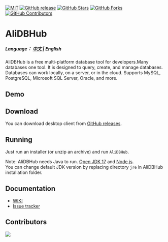 [![MIT](https://img.shields.io/badge/license-MIT-blue.svg)](https://github.com/alibaba/ali-dbhub/blob/main/LICENSE)
[![GitHub release](https://img.shields.io/github/release/alibaba/ali-dbhub)](https://github.com/alibaba/ali-dbhub/releases)
[![GitHub Stars](https://img.shields.io/github/stars/alibaba/ali-dbhub)](https://github.com/alibaba/ali-dbhub/stargazers)
[![GitHub Forks](https://img.shields.io/github/forks/alibaba/ali-dbhub)](https://github.com/alibaba/ali-dbhub/fork)
[![GitHub Contributors](https://img.shields.io/github/contributors/alibaba/ali-dbhub)](https://github.com/alibaba/ali-dbhub/graphs/contributors)
# AliDBHub
##### Language： [中文](README.md) | English

AliDBHub is a free multi-platform database tool for developers.Many databases one tool. It is designed to query, create, and manage databases. Databases can work locally, on a server, or in the cloud. Supports MySQL, PostgreSQL, Microsoft SQL Server, Oracle, and more. 

## Demo



## Download

You can download desktop client from <a href="https://github.com/alibaba/ali-dbhub/releases">GitHub releases</a>.  

## Running

Just run an installer (or unzip an archive) and run `AliDBHub`.

Note: AliDBHub needs Java to run. <a href="https://adoptopenjdk.net/" target="_blank">Open JDK 17</a> and <a href="https://nodejs.org/" target="_blank">Node.js</a>.  
You can change default JDK version by replacing directory `jre` in AliDBHub installation folder.

## Documentation

* <a href="https://github.com/alibaba/ali-dbhub/wiki">WIKI</a>
* <a href="https://github.com/alibaba/ali-dbhub/issues">Issue tracker</a>

## Contributors

<a href="https://github.com/alibaba/ali-dbhub/graphs/contributors">
  <img src="https://contrib.rocks/image?repo=alibaba/ali-dbhub" />
</a>